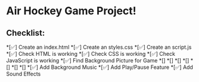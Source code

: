 # Air Hockey Game Project!

## Checklist:
*[✅] Create an index.html
*[✅] Create an styles.css
*[✅] Create an script.js
*[✅] Check HTML is working
*[✅] Check CSS is working
*[✅] Check JavaScript is working
*[✅] Find Background Picture for Game
*[]
*[]
*[]
*[]
*[]
*[]
*[]
*[✅] Add Background Music
*[✅] Add Play/Pause Feature
*[✅] Add Sound Effects